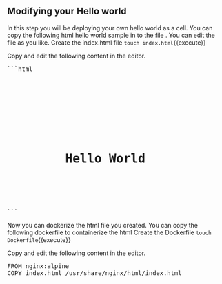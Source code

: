 ## Modifying your Hello world

In this step you will be deploying your own hello world as a cell. You can copy the following html hello world sample in to the file . You can edit the file as you like.
Create the index.html file
`touch index.html`{{execute}}

Copy and edit the following content in the editor.
<pre class="file" data-filename="index.html" data-target="replace">
```html
<!DOCTYPE html>
<html lang="en">
<head>
    <title>Hello World - Nginx Docker</title>
</head>
<body>
    <h1>
        Hello World
    </h1>
</body>
</html>
```
</pre>

Now you can dockerize the html file you created.  You can copy the following dockerfile to containerize the html
Create the Dockerfile
`touch Dockerfile`{{execute}}

Copy and edit the following content in the editor.
<pre class="file" data-filename="index.html" data-target="replace">
FROM nginx:alpine
COPY index.html /usr/share/nginx/html/index.html
</pre>

